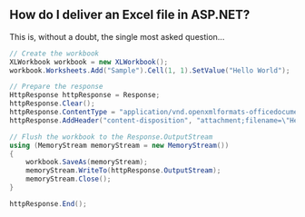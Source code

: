 ## How do I deliver an Excel file in ASP.NET?

This is, without a doubt, the single most asked question...

```c#
// Create the workbook
XLWorkbook workbook = new XLWorkbook();
workbook.Worksheets.Add("Sample").Cell(1, 1).SetValue("Hello World");

// Prepare the response
HttpResponse httpResponse = Response;
httpResponse.Clear();
httpResponse.ContentType = "application/vnd.openxmlformats-officedocument.spreadsheetml.sheet";
httpResponse.AddHeader("content-disposition", "attachment;filename=\"HelloWorld.xlsx\"");

// Flush the workbook to the Response.OutputStream
using (MemoryStream memoryStream = new MemoryStream())
{
    workbook.SaveAs(memoryStream);
    memoryStream.WriteTo(httpResponse.OutputStream);
    memoryStream.Close();
}

httpResponse.End();
```